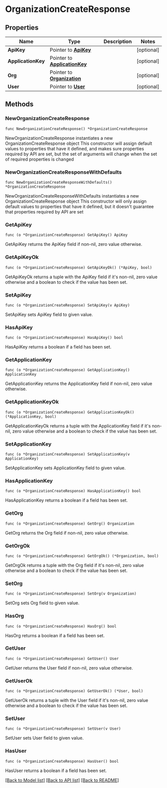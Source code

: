 # OrganizationCreateResponse

## Properties

Name | Type | Description | Notes
------------ | ------------- | ------------- | -------------
**ApiKey** | Pointer to [**ApiKey**](ApiKey.md) |  | [optional] 
**ApplicationKey** | Pointer to [**ApplicationKey**](ApplicationKey.md) |  | [optional] 
**Org** | Pointer to [**Organization**](Organization.md) |  | [optional] 
**User** | Pointer to [**User**](User.md) |  | [optional] 

## Methods

### NewOrganizationCreateResponse

`func NewOrganizationCreateResponse() *OrganizationCreateResponse`

NewOrganizationCreateResponse instantiates a new OrganizationCreateResponse object
This constructor will assign default values to properties that have it defined,
and makes sure properties required by API are set, but the set of arguments
will change when the set of required properties is changed

### NewOrganizationCreateResponseWithDefaults

`func NewOrganizationCreateResponseWithDefaults() *OrganizationCreateResponse`

NewOrganizationCreateResponseWithDefaults instantiates a new OrganizationCreateResponse object
This constructor will only assign default values to properties that have it defined,
but it doesn't guarantee that properties required by API are set

### GetApiKey

`func (o *OrganizationCreateResponse) GetApiKey() ApiKey`

GetApiKey returns the ApiKey field if non-nil, zero value otherwise.

### GetApiKeyOk

`func (o *OrganizationCreateResponse) GetApiKeyOk() (*ApiKey, bool)`

GetApiKeyOk returns a tuple with the ApiKey field if it's non-nil, zero value otherwise
and a boolean to check if the value has been set.

### SetApiKey

`func (o *OrganizationCreateResponse) SetApiKey(v ApiKey)`

SetApiKey sets ApiKey field to given value.

### HasApiKey

`func (o *OrganizationCreateResponse) HasApiKey() bool`

HasApiKey returns a boolean if a field has been set.

### GetApplicationKey

`func (o *OrganizationCreateResponse) GetApplicationKey() ApplicationKey`

GetApplicationKey returns the ApplicationKey field if non-nil, zero value otherwise.

### GetApplicationKeyOk

`func (o *OrganizationCreateResponse) GetApplicationKeyOk() (*ApplicationKey, bool)`

GetApplicationKeyOk returns a tuple with the ApplicationKey field if it's non-nil, zero value otherwise
and a boolean to check if the value has been set.

### SetApplicationKey

`func (o *OrganizationCreateResponse) SetApplicationKey(v ApplicationKey)`

SetApplicationKey sets ApplicationKey field to given value.

### HasApplicationKey

`func (o *OrganizationCreateResponse) HasApplicationKey() bool`

HasApplicationKey returns a boolean if a field has been set.

### GetOrg

`func (o *OrganizationCreateResponse) GetOrg() Organization`

GetOrg returns the Org field if non-nil, zero value otherwise.

### GetOrgOk

`func (o *OrganizationCreateResponse) GetOrgOk() (*Organization, bool)`

GetOrgOk returns a tuple with the Org field if it's non-nil, zero value otherwise
and a boolean to check if the value has been set.

### SetOrg

`func (o *OrganizationCreateResponse) SetOrg(v Organization)`

SetOrg sets Org field to given value.

### HasOrg

`func (o *OrganizationCreateResponse) HasOrg() bool`

HasOrg returns a boolean if a field has been set.

### GetUser

`func (o *OrganizationCreateResponse) GetUser() User`

GetUser returns the User field if non-nil, zero value otherwise.

### GetUserOk

`func (o *OrganizationCreateResponse) GetUserOk() (*User, bool)`

GetUserOk returns a tuple with the User field if it's non-nil, zero value otherwise
and a boolean to check if the value has been set.

### SetUser

`func (o *OrganizationCreateResponse) SetUser(v User)`

SetUser sets User field to given value.

### HasUser

`func (o *OrganizationCreateResponse) HasUser() bool`

HasUser returns a boolean if a field has been set.


[[Back to Model list]](../README.md#documentation-for-models) [[Back to API list]](../README.md#documentation-for-api-endpoints) [[Back to README]](../README.md)


